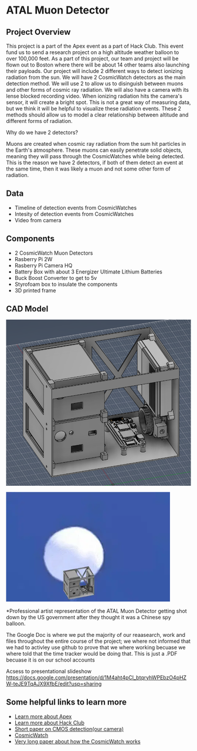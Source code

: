 # ATAL Muon Detector

## Project Overview
This project is a part of the Apex event as a part of Hack Club. This event fund us to send a research project on a high altitude weather balloon to over 100,000 feet. As a part of this project, our team and project will be flown out to Boston where there will be about 14 other teams also launching their payloads. Our project will include 2 different ways to detect ionizing radiation from the sun. We will have 2 CosmicWatch detectors as the main detection method. We will use 2 to allow us to disinguish between muons and other forms of cosmic ray radiation. We will also have a camera with its lense blocked recording video. When ionizing radiation hits the camera's sensor, it will create a bright spot. This is not a great way of measuring data, but we think it will be helpful to visualize these radiation events. These 2 methods should allow us to model a clear relationship between altitude and different forms of radiation.

Why do we have 2 detectors?

Muons are created when cosmic ray radiation from the sum hit particles in the Earth's atmosphere. These muons can easily penetrate solid objects, meaning they will pass through the CosmicWatches while being detected. This is the reason we have 2 detectors, if both of them detect an event at the same time, then it was likely a muon and not some other form of radiation.

## Data
- Timeline of detection events from CosmicWatches
- Intesity of detection events from CosmicWatches
- Video from camera

## Components
- 2 CosmicWatch Muon Detectors
- Rasberry Pi 2W
- Rasberry Pi Camera HQ
- Battery Box with about 3 Energizer Ultimate Lithium Batteries
- Buck Boost Converter to get to 5v
- Styrofoam box to insulate the components
- 3D printed frame

## CAD Model
![CAD picture](https://github.com/Acoltvet/ATAL/blob/main/ATAL_CAD.PNG)

![gif](https://github.com/Acoltvet/ATAL/blob/main/ATALgif.webp)

*Professional artist representation of the ATAL Muon Detector getting shot down by the US government after they thought it was a Chinese spy balloon.

The Google Doc is where we put the majority of our reaasearch, work and files throughout the entire course of the project; we where not informed that we had to activley use github to prove that we where working becuase we where told that the time tracker would be doing that. This is just a .PDF becuase it is on our school accounts

Acsess to presentational slideshow
https://docs.google.com/presentation/d/1M4aht4pCl_btqryhWPEbzO4pHZW-teJE9TqAJX9XfbE/edit?usp=sharing

## Some helpful links to learn more
- [Learn more about Apex](https://apex.hackclub.com/)
- [Learn more about Hack Club](https://hackclub.com/)
- [Short paper on CMOS detection(our camera)](https://via.library.depaul.edu/cgi/viewcontent.cgi?referer=&httpsredir=1&article=1021&context=ahac)
- [CosmicWatch](http://cosmicwatch.lns.mit.edu/)
- [Very long paper about how the CosmicWatch works](https://github.com/spenceraxani/CosmicWatch-Desktop-Muon-Detector-v2/blob/master/ThePhysicsPaper.pdf)
